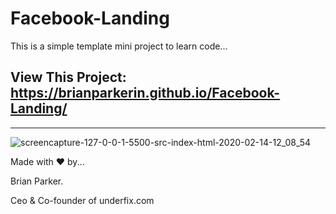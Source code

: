 # Facebook-Landing
This is a simple template mini project to learn code...



## View This Project:  https://brianparkerin.github.io/Facebook-Landing/


------------------------------------------------------------------------------------------------------------------------------------------


![screencapture-127-0-0-1-5500-src-index-html-2020-02-14-12_08_54](https://user-images.githubusercontent.com/60494113/74721819-4192b000-5238-11ea-9f16-ca300e2b75f4.jpg)






Made with ❤ by...

Brian Parker.

Ceo & Co-founder of underfix.com
